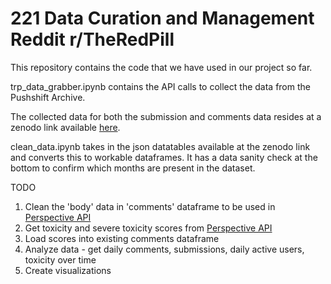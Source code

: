 # 221 Data Curation and Management Reddit r/TheRedPill

This repository contains the code that we have used in our project so far.

trp_data_grabber.ipynb contains the API calls to collect the data from the Pushshift Archive.

The collected data for both the submission and comments data resides at a zenodo link available [here](https://zenodo.org/record/6386942).


clean_data.ipynb takes in the json datatables available at the zenodo link and converts this to workable dataframes. It has a data sanity check at the bottom to confirm which months are present in the dataset.


TODO
1. Clean the 'body' data in 'comments' dataframe to be used in [Perspective API](https://www.perspectiveapi.com/)
2. Get toxicity and severe toxicity scores from [Perspective API](https://www.perspectiveapi.com/)
3. Load scores into existing comments dataframe
4. Analyze data - get daily comments, submissions, daily active users, toxicity over time
5. Create visualizations
